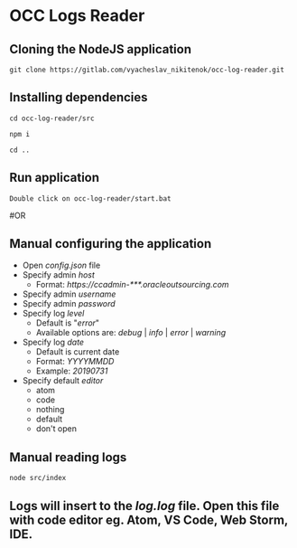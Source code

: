 # OCC Logs Reader
## Cloning the NodeJS application
```
git clone https://gitlab.com/vyacheslav_nikitenok/occ-log-reader.git
```
## Installing dependencies
```
cd occ-log-reader/src

npm i

cd ..
```
## Run application
```
Double click on occ-log-reader/start.bat
```
#OR
## Manual configuring the application
* Open _config.json_ file
* Specify admin _host_
  * Format: _https://ccadmin-***.oracleoutsourcing.com_
* Specify admin _username_
* Specify admin _password_
* Specify log _level_ 
  * Default is "_error_"
  * Available options are: _debug_ | _info_ | _error_ | _warning_
* Specify log _date_
  * Default is current date
  * Format: _YYYYMMDD_
  * Example: _20190731_
* Specify default _editor_
  * atom
  * code
  * nothing
  * default
  * don't open
## Manual reading logs
```
node src/index
```
## Logs will insert to the _log.log_ file. Open this file with code editor eg. Atom, VS Code, Web Storm, IDE.